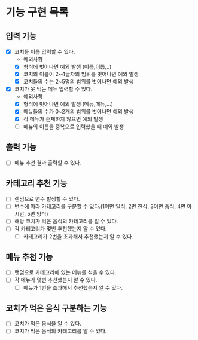 # 기능 구현 목록
## 입력 기능
- [x] 코치들 이름 입력할 수 있다.
  - 예외사항
  - [x] 형식에 벗어나면 예외 발생 (이름,이름,..)
  - [x] 코치의 이름이 2~4글자의 범위를 벗어나면 예외 발생
  - [x] 코치들의 수는 2~5명의 범위를 벗어나면 예외 발생

- [x] 코치가 못 먹는 메뉴 입력할 수 있다.
  - 예외사항
  - [x] 형식에 벗어나면 예외 발생 (메뉴,메뉴,...)
  - [x] 메뉴들의 수가 0~2개의 범위를 벗어나면 예외 발생
  - [x] 각 메뉴가 존재하지 않으면 예외 발생
  - [ ] 메뉴의 이름을 중복으로 입력했을 때 예외 발생

## 출력 기능
- [ ] 메뉴 추천 결과 출력할 수 있다.

## 카테고리 추천 기능
- [ ] 랜덤으로 변수 발생할 수 있다. 
- [ ] 변수에 따라 카테고리를 구분할 수 있다.(1이면 일식, 2면 한식, 3이면 중식, 4면 아시안, 5면 양식)
- [ ] 해당 코치가 먹은 음식의 카테고리를 알 수 있다.
- [ ] 각 카테고리가 몇번 추천했는지 알 수 있다.
  - [ ] 카테고리가 2번을 초과해서 추천했는지 알 수 있다.

## 메뉴 추천 기능
- [ ] 랜덤으로 카테고리에 있는 메뉴를 섞을 수 있다.
- [ ] 각 메뉴가 몇번 추천했는지 알 수 있다.
  - [ ] 메뉴가 1번을 초과해서 추천했는지 알 수 있다.

## 코치가 먹은 음식 구분하는 기능  
- [ ] 코치가 먹은 음식을 알 수 있다.
- [ ] 코치가 먹은 음식의 카테고리를 알 수 있다.